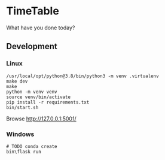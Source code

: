 # TimeTable

What have you done today?

## Development

### Linux

```
/usr/local/opt/python@3.8/bin/python3 -m venv .virtualenv
make dev
make
python -m venv venv
source venv/bin/activate
pip install -r requirements.txt
bin/start.sh
```

Browse http://127.0.0.1:5001/

### Windows

```
# TODO conda create
bin\flask run
```
